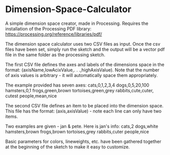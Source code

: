 # Dimension-Space-Calculator

A simple dimension space creator, made in Processing. Requires the installation of the Processing PDF library:
https://processing.org/reference/libraries/pdf/

The dimension space calculator uses two CSV files as input. 
Once the csv files have been set, simply run the sketch and the output will be a vector pdf file in the same folder as the processing sketch.

The first CSV file defines the axes and labels of the dimensions space in the format:
(axisName,lowAcixValue,. . .,highAxisValue). 
Note that the number of axis values is arbitrary - it will automatically space them appropriately.

The example provided has seven axes:
cats,0,1,2,3,4
dogs,0,5,20,100
hamsters,0,1
frogs,green,brown
tortoises,green,grey
rabbits,cute,cuter, cutest
people,mean,nice

The second CSV file defines an item to be placed into the dimension space. This file has the format:
(axis,axisValue) - note each line can only have two items.

Two examples are given - jan & pete. Here is jan's info:
cats,2
dogs,white
hamsters,brown
frogs,brown
tortoises,grey
rabbits,cuter
people,nice

Basic parameters for colors, lineweights, etc. have been gathered together at the beginning of the sketch to make it easy to customize.

